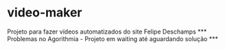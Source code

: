# video-maker
Projeto para fazer vídeos automatizados do site Felipe Deschamps
*** Problemas no Agorithmia - Projeto em waiting até aguardando solução ***
